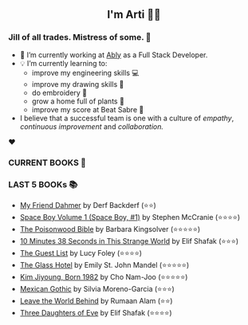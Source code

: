 <div align="center">
  
  ## I'm Arti 👋🏽
  
</div>
  
### Jill of all trades. Mistress of some. 👑

- 🔭 I’m currently working at [Ably](https://ably.com) as a Full Stack Developer.
- 💡 I’m currently learning to:
  - improve my engineering skills 💻
  - improve my drawing skills 🎨
  - do embroidery 🧵
  - grow a home full of plants 🌱
  - improve my score at Beat Sabre 🔼
- I believe that a successful team is one with a culture of _empathy_, _continuous improvement_ and _collaboration._


❤️

### CURRENT BOOKS 📖
<!-- GOODREADS-LIST:START -->
<!-- GOODREADS-LIST:END -->

### LAST 5 BOOKs  📚
<!-- GOODREADS-READ-LIST:START -->
- [My Friend Dahmer](https://www.goodreads.com/review/show/4161979715?utm_medium=api&utm_source=rss) by Derf Backderf (⭐⭐)
- [Space Boy Volume 1 (Space Boy, #1)](https://www.goodreads.com/review/show/4159961246?utm_medium=api&utm_source=rss) by Stephen McCranie (⭐⭐⭐⭐)
- [The Poisonwood Bible](https://www.goodreads.com/review/show/1341068210?utm_medium=api&utm_source=rss) by Barbara Kingsolver (⭐⭐⭐⭐⭐)
- [10 Minutes 38 Seconds in This Strange World](https://www.goodreads.com/review/show/3286432272?utm_medium=api&utm_source=rss) by Elif Shafak (⭐⭐⭐)
- [The Guest List](https://www.goodreads.com/review/show/4095254618?utm_medium=api&utm_source=rss) by Lucy Foley (⭐⭐⭐⭐)
- [The Glass Hotel](https://www.goodreads.com/review/show/3205987273?utm_medium=api&utm_source=rss) by Emily St. John Mandel (⭐⭐⭐⭐⭐)
- [Kim Jiyoung, Born 1982](https://www.goodreads.com/review/show/4011577709?utm_medium=api&utm_source=rss) by Cho Nam-Joo (⭐⭐⭐⭐⭐)
- [Mexican Gothic](https://www.goodreads.com/review/show/3870953014?utm_medium=api&utm_source=rss) by Silvia Moreno-Garcia (⭐⭐⭐)
- [Leave the World Behind](https://www.goodreads.com/review/show/3575385999?utm_medium=api&utm_source=rss) by Rumaan Alam (⭐⭐)
- [Three Daughters of Eve](https://www.goodreads.com/review/show/3900321120?utm_medium=api&utm_source=rss) by Elif Shafak (⭐⭐⭐⭐)
<!-- GOODREADS-READ-LIST:END -->

